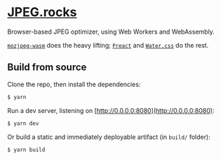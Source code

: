 # [JPEG.rocks](https://jpeg.rocks)

Browser-based JPEG optimizer, using Web Workers and WebAssembly.

[`mozjpeg-wasm`](https://github.com/neslinesli93/mozjpeg-wasm) does the heavy lifting; [`Preact`](https://preactjs.com/) and [`Water.css`](https://watercss.kognise.dev/) do the rest.

## Build from source

Clone the repo, then install the dependencies:

```sh
$ yarn
```

Run a dev server, listening on [http://0.0.0.0:8080](http://0.0.0.0:8080):

```sh
$ yarn dev
```

Or build a static and immediately deployable artifact (in `build/` folder):

```sh
$ yarn build
```
